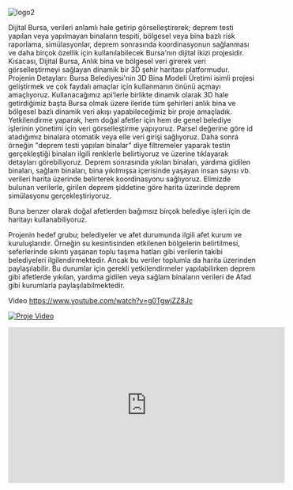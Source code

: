 
![logo2](https://github.com/tahaerel/Deprem_Hackathon/assets/63150746/5864572a-e66c-4b7f-ba21-994f59ee6c87)


Dijital Bursa, verileri anlamlı hale getirip görselleştirerek; deprem testi yapılan veya yapılmayan binaların tespiti, bölgesel veya bina bazlı risk raporlama, simülasyonlar, deprem sonrasında koordinasyonun sağlanması ve daha birçok özellik için kullanılabilecek Bursa'nın dijital ikizi projesidir.
Kısacası, Dijital Bursa, Anlık bina ve bölgesel veri girerek veri görselleştirmeyi sağlayan dinamik bir 3D şehir haritası platformudur. 
Projenin Detayları:
Bursa Belediyesi'nin 3D Bina Modeli Üretimi isimli projesi geliştirmek ve çok faydalı amaçlar için kullanmanın önünü açmayı amaçlıyoruz. Kullanacağımız api’lerle birlikte dinamik olarak 3D hale getirdiğimiz başta Bursa olmak üzere ileride tüm şehirleri anlık bina ve bölgesel bazlı dinamik veri akışı yapabileceğimiz bir proje amaçladık. Yetkilendirme yaparak, hem doğal afetler için hem de genel belediye işlerinin yönetimi için veri görselleştirme yapıyoruz. Parsel değerine göre id atadığımız binalara otomatik veya elle veri girişi sağlıyoruz. Daha sonra örneğin "deprem testi yapılan binalar" diye filtremeler yaparak testin gerçekleştiği binaları ilgili renklerle belirtiyoruz ve üzerine tıklayarak detayları görebiliyoruz. Deprem sonrasında yıkılan binaları, yardıma gidilen binaları, sağlam binaları, bina yıkılmışsa içerisinde yaşayan insan sayısı vb. verileri harita üzerinde belirterek koordinasyonu sağlıyoruz.
Elimizde bulunan verilerle, girilen deprem şiddetine göre harita üzerinde deprem simülasyonu gerçekleştiriyoruz.

Buna benzer olarak doğal afetlerden bağımsız birçok belediye işleri için de haritayı kullanabiliyoruz.


Projenin hedef grubu; belediyeler ve afet durumunda ilgili afet kurum ve kuruluşlarıdır. Örneğin su kesintisinden etkilenen bölgelerin belirtilmesi, seferlerinde sıkıntı yaşanan toplu taşıma hatları gibi verilerin takibi belediyeleri ilgilendirmektedir. Ancak bu veriler toplumla da harita üzerinden paylaşılabilir. Bu durumlar için gerekli yetkilendirmeler yapılabilirken deprem gibi afetlerde yıkılan, yardıma gidilen veya sağlam binaların verileri de Afad gibi kurumlarla paylaşılabilmektedir. 

Video
https://www.youtube.com/watch?v=g0TgwjZZ8Jc

[![Proje Video](https://github.com/tahaerel/Deprem_Hackathon/assets/63150746/5864572a-e66c-4b7f-ba21-994f59ee6c87)](https://www.youtube.com/watch?v=g0TgwjZZ8Jc)



<iframe width="560" height="315" src="https://www.youtube.com/embed/g0TgwjZZ8Jc" title="YouTube video player" frameborder="0" allow="accelerometer; autoplay; clipboard-write; encrypted-media; gyroscope; picture-in-picture; web-share" allowfullscreen></iframe>
